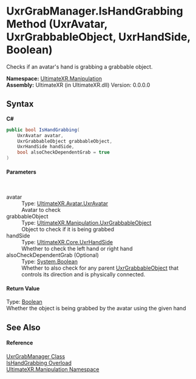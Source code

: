 # UxrGrabManager.IsHandGrabbing Method (UxrAvatar, UxrGrabbableObject, UxrHandSide, Boolean)
 

Checks if an avatar's hand is grabbing a grabbable object.

**Namespace:**&nbsp;<a href="N_UltimateXR_Manipulation">UltimateXR.Manipulation</a><br />**Assembly:**&nbsp;UltimateXR (in UltimateXR.dll) Version: 0.0.0.0

## Syntax

**C#**<br />
``` C#
public bool IsHandGrabbing(
	UxrAvatar avatar,
	UxrGrabbableObject grabbableObject,
	UxrHandSide handSide,
	bool alsoCheckDependentGrab = true
)
```


#### Parameters
&nbsp;<dl><dt>avatar</dt><dd>Type: <a href="T_UltimateXR_Avatar_UxrAvatar">UltimateXR.Avatar.UxrAvatar</a><br />Avatar to check</dd><dt>grabbableObject</dt><dd>Type: <a href="T_UltimateXR_Manipulation_UxrGrabbableObject">UltimateXR.Manipulation.UxrGrabbableObject</a><br />Object to check if it is being grabbed</dd><dt>handSide</dt><dd>Type: <a href="T_UltimateXR_Core_UxrHandSide">UltimateXR.Core.UxrHandSide</a><br />Whether to check the left hand or right hand</dd><dt>alsoCheckDependentGrab (Optional)</dt><dd>Type: <a href="https://docs.microsoft.com/dotnet/api/system.boolean" target="_blank" rel="noopener noreferrer">System.Boolean</a><br />Whether to also check for any parent <a href="T_UltimateXR_Manipulation_UxrGrabbableObject">UxrGrabbableObject</a> that controls its direction and is physically connected.</dd></dl>

#### Return Value
Type: <a href="https://docs.microsoft.com/dotnet/api/system.boolean" target="_blank" rel="noopener noreferrer">Boolean</a><br />Whether the object is being grabbed by the avatar using the given hand

## See Also


#### Reference
<a href="T_UltimateXR_Manipulation_UxrGrabManager">UxrGrabManager Class</a><br /><a href="Overload_UltimateXR_Manipulation_UxrGrabManager_IsHandGrabbing">IsHandGrabbing Overload</a><br /><a href="N_UltimateXR_Manipulation">UltimateXR.Manipulation Namespace</a><br />